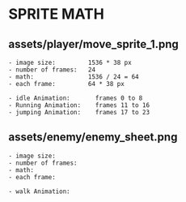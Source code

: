 # SPRITE MATH

## assets/player/move_sprite_1.png  

    - image size:         1536 * 38 px
    - number of frames:   24
    - math:               1536 / 24 = 64
    - each frame:         64 * 38 px

    - idle Animation:       frames 0 to 8
    - Running Animation:    frames 11 to 16
    - jumping Animation:    frames 17 to 23

## assets/enemy/enemy_sheet.png  

    - image size:
    - number of frames:
    - math:
    - each frame:

    - walk Animation: